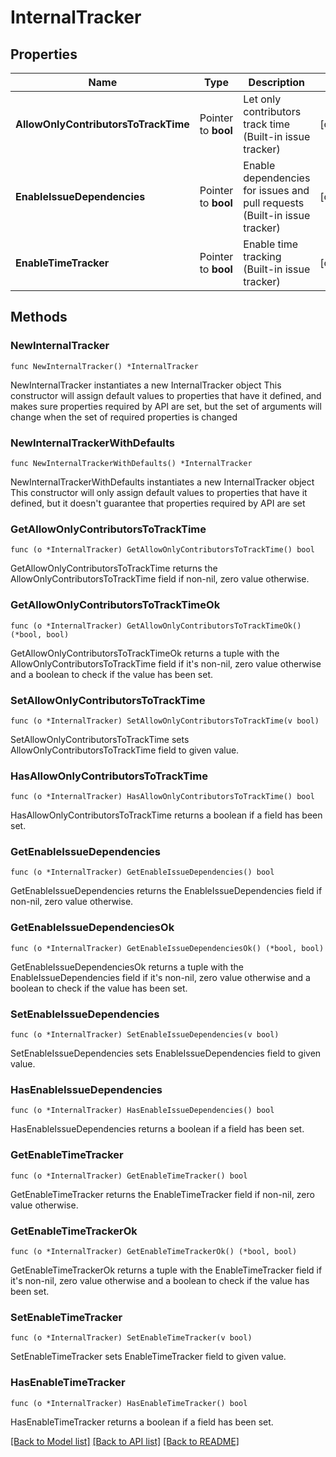 # InternalTracker

## Properties

Name | Type | Description | Notes
------------ | ------------- | ------------- | -------------
**AllowOnlyContributorsToTrackTime** | Pointer to **bool** | Let only contributors track time (Built-in issue tracker) | [optional] 
**EnableIssueDependencies** | Pointer to **bool** | Enable dependencies for issues and pull requests (Built-in issue tracker) | [optional] 
**EnableTimeTracker** | Pointer to **bool** | Enable time tracking (Built-in issue tracker) | [optional] 

## Methods

### NewInternalTracker

`func NewInternalTracker() *InternalTracker`

NewInternalTracker instantiates a new InternalTracker object
This constructor will assign default values to properties that have it defined,
and makes sure properties required by API are set, but the set of arguments
will change when the set of required properties is changed

### NewInternalTrackerWithDefaults

`func NewInternalTrackerWithDefaults() *InternalTracker`

NewInternalTrackerWithDefaults instantiates a new InternalTracker object
This constructor will only assign default values to properties that have it defined,
but it doesn't guarantee that properties required by API are set

### GetAllowOnlyContributorsToTrackTime

`func (o *InternalTracker) GetAllowOnlyContributorsToTrackTime() bool`

GetAllowOnlyContributorsToTrackTime returns the AllowOnlyContributorsToTrackTime field if non-nil, zero value otherwise.

### GetAllowOnlyContributorsToTrackTimeOk

`func (o *InternalTracker) GetAllowOnlyContributorsToTrackTimeOk() (*bool, bool)`

GetAllowOnlyContributorsToTrackTimeOk returns a tuple with the AllowOnlyContributorsToTrackTime field if it's non-nil, zero value otherwise
and a boolean to check if the value has been set.

### SetAllowOnlyContributorsToTrackTime

`func (o *InternalTracker) SetAllowOnlyContributorsToTrackTime(v bool)`

SetAllowOnlyContributorsToTrackTime sets AllowOnlyContributorsToTrackTime field to given value.

### HasAllowOnlyContributorsToTrackTime

`func (o *InternalTracker) HasAllowOnlyContributorsToTrackTime() bool`

HasAllowOnlyContributorsToTrackTime returns a boolean if a field has been set.

### GetEnableIssueDependencies

`func (o *InternalTracker) GetEnableIssueDependencies() bool`

GetEnableIssueDependencies returns the EnableIssueDependencies field if non-nil, zero value otherwise.

### GetEnableIssueDependenciesOk

`func (o *InternalTracker) GetEnableIssueDependenciesOk() (*bool, bool)`

GetEnableIssueDependenciesOk returns a tuple with the EnableIssueDependencies field if it's non-nil, zero value otherwise
and a boolean to check if the value has been set.

### SetEnableIssueDependencies

`func (o *InternalTracker) SetEnableIssueDependencies(v bool)`

SetEnableIssueDependencies sets EnableIssueDependencies field to given value.

### HasEnableIssueDependencies

`func (o *InternalTracker) HasEnableIssueDependencies() bool`

HasEnableIssueDependencies returns a boolean if a field has been set.

### GetEnableTimeTracker

`func (o *InternalTracker) GetEnableTimeTracker() bool`

GetEnableTimeTracker returns the EnableTimeTracker field if non-nil, zero value otherwise.

### GetEnableTimeTrackerOk

`func (o *InternalTracker) GetEnableTimeTrackerOk() (*bool, bool)`

GetEnableTimeTrackerOk returns a tuple with the EnableTimeTracker field if it's non-nil, zero value otherwise
and a boolean to check if the value has been set.

### SetEnableTimeTracker

`func (o *InternalTracker) SetEnableTimeTracker(v bool)`

SetEnableTimeTracker sets EnableTimeTracker field to given value.

### HasEnableTimeTracker

`func (o *InternalTracker) HasEnableTimeTracker() bool`

HasEnableTimeTracker returns a boolean if a field has been set.


[[Back to Model list]](../README.md#documentation-for-models) [[Back to API list]](../README.md#documentation-for-api-endpoints) [[Back to README]](../README.md)


